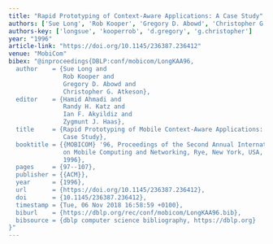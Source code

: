 ```yaml
---
title: "Rapid Prototyping of Context-Aware Applications: A Case Study"
authors: ['Sue Long', 'Rob Kooper', 'Gregory D. Abowd', 'Christopher G. Atkeson']
authors-key: ['longsue', 'kooperrob', 'd.gregory', 'g.christopher']
year: "1996"
article-link: "https://doi.org/10.1145/236387.236412"
venue: "MobiCom"
bibex: "@inproceedings{DBLP:conf/mobicom/LongKAA96,
  author    = {Sue Long and
               Rob Kooper and
               Gregory D. Abowd and
               Christopher G. Atkeson},
  editor    = {Hamid Ahmadi and
               Randy H. Katz and
               Ian F. Akyildiz and
               Zygmunt J. Haas},
  title     = {Rapid Prototyping of Mobile Context-Aware Applications: The Cyberguide
               Case Study},
  booktitle = {{MOBICOM} '96, Proceedings of the Second Annual International Conference
               on Mobile Computing and Networking, Rye, New York, USA, November 10-12,
               1996},
  pages     = {97--107},
  publisher = {{ACM}},
  year      = {1996},
  url       = {https://doi.org/10.1145/236387.236412},
  doi       = {10.1145/236387.236412},
  timestamp = {Tue, 06 Nov 2018 16:58:59 +0100},
  biburl    = {https://dblp.org/rec/conf/mobicom/LongKAA96.bib},
  bibsource = {dblp computer science bibliography, https://dblp.org}
}"
---
```

